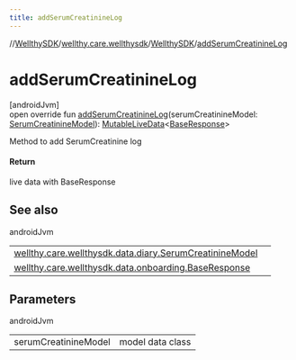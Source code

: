 ```yaml
---
title: addSerumCreatinineLog
---
```

//[WellthySDK](../../../index.html)/[wellthy.care.wellthysdk](../index.html)/[WellthySDK](index.html)/[addSerumCreatinineLog](add-serum-creatinine-log.html)



# addSerumCreatinineLog



[androidJvm]\
open override fun [addSerumCreatinineLog](add-serum-creatinine-log.html)(serumCreatinineModel: [SerumCreatinineModel](../../wellthy.care.wellthysdk.data.diary/-serum-creatinine-model/index.html)): [MutableLiveData](https://developer.android.com/reference/kotlin/androidx/lifecycle/MutableLiveData.html)&lt;[BaseResponse](../../wellthy.care.wellthysdk.data.onboarding/-base-response/index.html)&gt;



Method to add SerumCreatinine log



#### Return



live data with BaseResponse



## See also


androidJvm

| | |
|---|---|
| [wellthy.care.wellthysdk.data.diary.SerumCreatinineModel](../../wellthy.care.wellthysdk.data.diary/-serum-creatinine-model/index.html) |  |
| [wellthy.care.wellthysdk.data.onboarding.BaseResponse](../../wellthy.care.wellthysdk.data.onboarding/-base-response/index.html) |  |



## Parameters


androidJvm

| | |
|---|---|
| serumCreatinineModel | model data class |




